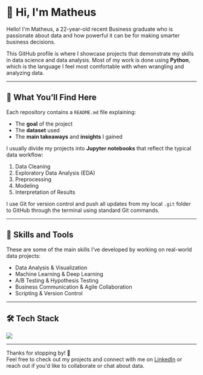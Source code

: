 # 👋 Hi, I'm Matheus

Hello! I'm Matheus, a 22-year-old recent Business graduate who is passionate about data and how powerful it can be for making smarter business decisions.  

This GitHub profile is where I showcase projects that demonstrate my skills in data science and data analysis. Most of my work is done using **Python**, which is the language I feel most comfortable with when wrangling and analyzing data.

---

## 📁 What You’ll Find Here

Each repository contains a `README.md` file explaining:
- The **goal** of the project
- The **dataset** used
- The **main takeaways** and **insights** I gained

I usually divide my projects into **Jupyter notebooks** that reflect the typical data workflow:
1. Data Cleaning  
2. Exploratory Data Analysis (EDA)  
3. Preprocessing  
4. Modeling  
5. Interpretation of Results

I use Git for version control and push all updates from my local `.git` folder to GitHub through the terminal using standard Git commands.

---

## 🧠 Skills and Tools

These are some of the main skills I’ve developed by working on real-world data projects:

- Data Analysis & Visualization
- Machine Learning & Deep Learning
- A/B Testing & Hypothesis Testing
- Business Communication & Agile Collaboration
- Scripting & Version Control

---

## 🛠️ Tech Stack

<p align="left">
  <img src="https://skillicons.dev/icons?i=python,r,mysql,git,sklearn,tensorflow,pytorch,aws,bash" />
</p>


---

Thanks for stopping by! 🚀  
Feel free to check out my projects and connect with me on [LinkedIn](#) or reach out if you'd like to collaborate or chat about data.

